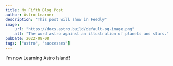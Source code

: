 ```yaml
---
title: My Fifth Blog Post
author: Astro Learner
description: "This post will show in Feedly"
image:
    url: "https://docs.astro.build/default-og-image.png"
    alt: "The word astro against an illustration of planets and stars."
pubDate: 2022-08-08
tags: ["astro", "successes"]
---
```

I'm now Learning Astro Island!